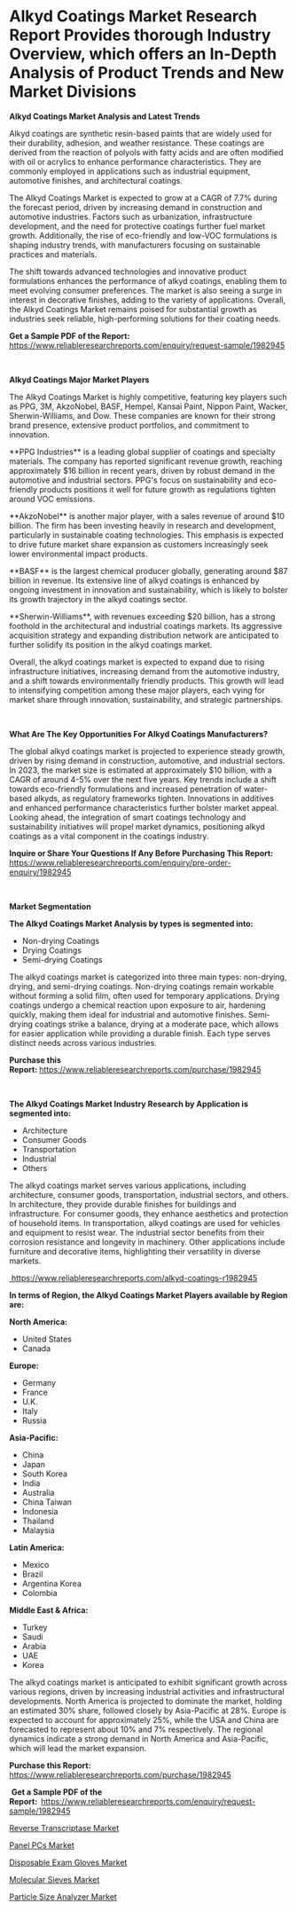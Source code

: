 <p><h1>Alkyd Coatings Market Research Report Provides thorough Industry Overview, which offers an In-Depth Analysis of Product Trends and New Market Divisions</h1></p><p><strong>Alkyd Coatings Market Analysis and Latest Trends</strong></p>
<p><p>Alkyd coatings are synthetic resin-based paints that are widely used for their durability, adhesion, and weather resistance. These coatings are derived from the reaction of polyols with fatty acids and are often modified with oil or acrylics to enhance performance characteristics. They are commonly employed in applications such as industrial equipment, automotive finishes, and architectural coatings.</p><p>The Alkyd Coatings Market is expected to grow at a CAGR of 7.7% during the forecast period, driven by increasing demand in construction and automotive industries. Factors such as urbanization, infrastructure development, and the need for protective coatings further fuel market growth. Additionally, the rise of eco-friendly and low-VOC formulations is shaping industry trends, with manufacturers focusing on sustainable practices and materials.</p><p>The shift towards advanced technologies and innovative product formulations enhances the performance of alkyd coatings, enabling them to meet evolving consumer preferences. The market is also seeing a surge in interest in decorative finishes, adding to the variety of applications. Overall, the Alkyd Coatings Market remains poised for substantial growth as industries seek reliable, high-performing solutions for their coating needs.</p></p>
<p><strong>Get a Sample PDF of the Report:&nbsp;</strong> <a href="https://www.reliableresearchreports.com/enquiry/request-sample/1982945?utm_campaign=9&utm_medium=2&utm_source=Github&utm_content=ia&utm_term=15112024&utm_id=alkyd-coatings">https://www.reliableresearchreports.com/enquiry/request-sample/1982945</a></p>
<p>&nbsp;</p>
<p><strong>Alkyd Coatings Major Market Players</strong></p>
<p><p>The Alkyd Coatings Market is highly competitive, featuring key players such as PPG, 3M, AkzoNobel, BASF, Hempel, Kansai Paint, Nippon Paint, Wacker, Sherwin-Williams, and Dow. These companies are known for their strong brand presence, extensive product portfolios, and commitment to innovation.</p><p>**PPG Industries** is a leading global supplier of coatings and specialty materials. The company has reported significant revenue growth, reaching approximately $16 billion in recent years, driven by robust demand in the automotive and industrial sectors. PPG's focus on sustainability and eco-friendly products positions it well for future growth as regulations tighten around VOC emissions.</p><p>**AkzoNobel** is another major player, with a sales revenue of around $10 billion. The firm has been investing heavily in research and development, particularly in sustainable coating technologies. This emphasis is expected to drive future market share expansion as customers increasingly seek lower environmental impact products.</p><p>**BASF** is the largest chemical producer globally, generating around $87 billion in revenue. Its extensive line of alkyd coatings is enhanced by ongoing investment in innovation and sustainability, which is likely to bolster its growth trajectory in the alkyd coatings sector.</p><p>**Sherwin-Williams**, with revenues exceeding $20 billion, has a strong foothold in the architectural and industrial coatings markets. Its aggressive acquisition strategy and expanding distribution network are anticipated to further solidify its position in the alkyd coatings market.</p><p>Overall, the alkyd coatings market is expected to expand due to rising infrastructure initiatives, increasing demand from the automotive industry, and a shift towards environmentally friendly products. This growth will lead to intensifying competition among these major players, each vying for market share through innovation, sustainability, and strategic partnerships.</p></p>
<p>&nbsp;</p>
<p><strong>What Are The Key Opportunities For Alkyd Coatings Manufacturers?</strong></p>
<p><p>The global alkyd coatings market is projected to experience steady growth, driven by rising demand in construction, automotive, and industrial sectors. In 2023, the market size is estimated at approximately $10 billion, with a CAGR of around 4-5% over the next five years. Key trends include a shift towards eco-friendly formulations and increased penetration of water-based alkyds, as regulatory frameworks tighten. Innovations in additives and enhanced performance characteristics further bolster market appeal. Looking ahead, the integration of smart coatings technology and sustainability initiatives will propel market dynamics, positioning alkyd coatings as a vital component in the coatings industry.</p></p>
<p><strong>Inquire or Share Your Questions If Any Before Purchasing This Report:</strong> <a href="https://www.reliableresearchreports.com/enquiry/pre-order-enquiry/1982945?utm_campaign=9&utm_medium=2&utm_source=Github&utm_content=ia&utm_term=15112024&utm_id=alkyd-coatings">https://www.reliableresearchreports.com/enquiry/pre-order-enquiry/1982945</a></p>
<p>&nbsp;</p>
<p><strong>Market Segmentation</strong></p>
<p><strong>The Alkyd Coatings Market Analysis by types is segmented into:</strong></p>
<p><ul><li>Non-drying Coatings</li><li>Drying Coatings</li><li>Semi-drying Coatings</li></ul></p>
<p><p>The alkyd coatings market is categorized into three main types: non-drying, drying, and semi-drying coatings. Non-drying coatings remain workable without forming a solid film, often used for temporary applications. Drying coatings undergo a chemical reaction upon exposure to air, hardening quickly, making them ideal for industrial and automotive finishes. Semi-drying coatings strike a balance, drying at a moderate pace, which allows for easier application while providing a durable finish. Each type serves distinct needs across various industries.</p></p>
<p><strong>Purchase this Report:&nbsp;</strong><a href="https://www.reliableresearchreports.com/purchase/1982945?utm_campaign=9&utm_medium=2&utm_source=Github&utm_content=ia&utm_term=15112024&utm_id=alkyd-coatings">https://www.reliableresearchreports.com/purchase/1982945</a></p>
<p>&nbsp;</p>
<p><strong>The Alkyd Coatings Market Industry Research by Application is segmented into:</strong></p>
<p><ul><li>Architecture</li><li>Consumer Goods</li><li>Transportation</li><li>Industrial</li><li>Others</li></ul></p>
<p><p>The alkyd coatings market serves various applications, including architecture, consumer goods, transportation, industrial sectors, and others. In architecture, they provide durable finishes for buildings and infrastructure. For consumer goods, they enhance aesthetics and protection of household items. In transportation, alkyd coatings are used for vehicles and equipment to resist wear. The industrial sector benefits from their corrosion resistance and longevity in machinery. Other applications include furniture and decorative items, highlighting their versatility in diverse markets.</p></p>
<p><a href="https://www.reliableresearchreports.com/alkyd-coatings-r1982945?utm_campaign=9&utm_medium=2&utm_source=Github&utm_content=ia&utm_term=15112024&utm_id=alkyd-coatings">&nbsp;https://www.reliableresearchreports.com/alkyd-coatings-r1982945</a></p>
<p><strong>In terms of Region, the Alkyd Coatings Market Players available by Region are:</strong></p>
<p>
    <p> <strong> North America: </strong>
        <ul>
            <li>United States</li>
            <li>Canada</li>
        </ul>
        </p> 
    <p> <strong> Europe: </strong>
        <ul>
            <li>Germany</li>
            <li>France</li>
            <li>U.K.</li>
            <li>Italy</li>
            <li>Russia</li>
        </ul>
        </p> 
    <p> <strong> Asia-Pacific: </strong>
        <ul>
            <li>China</li>
            <li>Japan</li>
            <li>South Korea</li>
            <li>India</li>
            <li>Australia</li>
            <li>China Taiwan</li>
            <li>Indonesia</li>
            <li>Thailand</li>
            <li>Malaysia</li>
        </ul>
        </p> 
    <p> <strong> Latin America: </strong>
        <ul>
            <li>Mexico</li>
            <li>Brazil</li>
            <li>Argentina Korea</li>
            <li>Colombia</li>
        </ul>
        </p> 
    <p> <strong> Middle East & Africa: </strong>
        <ul>
            <li>Turkey</li>
            <li>Saudi</li>
            <li>Arabia</li>
            <li>UAE</li>
            <li>Korea</li>
        </ul>
    </p>
    </p>
<p><p>The alkyd coatings market is anticipated to exhibit significant growth across various regions, driven by increasing industrial activities and infrastructural developments. North America is projected to dominate the market, holding an estimated 30% share, followed closely by Asia-Pacific at 28%. Europe is expected to account for approximately 25%, while the USA and China are forecasted to represent about 10% and 7% respectively. The regional dynamics indicate a strong demand in North America and Asia-Pacific, which will lead the market expansion.</p></p>
<p><strong>Purchase this Report: </strong><a href="https://www.reliableresearchreports.com/purchase/1982945?utm_campaign=9&utm_medium=2&utm_source=Github&utm_content=ia&utm_term=15112024&utm_id=alkyd-coatings">https://www.reliableresearchreports.com/purchase/1982945</a></p>
<p>&nbsp;<strong>Get a Sample PDF of the Report:&nbsp;&nbsp;</strong><a href="https://www.reliableresearchreports.com/enquiry/request-sample/1982945?utm_campaign=9&utm_medium=2&utm_source=Github&utm_content=ia&utm_term=15112024&utm_id=alkyd-coatings">https://www.reliableresearchreports.com/enquiry/request-sample/1982945</a></p>
<p><strong></strong></p>
<p><p><a href="https://issuu.com/reportprime-2/docs/reverse-transcriptase-market-size-2_44280ad3c1c9aa?utm_campaign=9&utm_medium=2&utm_source=Github&utm_content=ia&utm_term=15112024&utm_id=alkyd-coatings">Reverse Transcriptase Market</a></p><p><a href="https://www.linkedin.com/pulse/decoding-panel-pcs-market-signals-growth-algorithms-2024-2031-r1o9c?utm_campaign=9&utm_medium=2&utm_source=Github&utm_content=ia&utm_term=15112024&utm_id=alkyd-coatings">Panel PCs Market</a></p><p><a href="https://www.linkedin.com/pulse/in-depth-analysis-global-disposable-exam-gloves-market-scope-dt5wc?utm_campaign=9&utm_medium=2&utm_source=Github&utm_content=ia&utm_term=15112024&utm_id=alkyd-coatings">Disposable Exam Gloves Market</a></p><p><a href="https://github.com/PeterParrish5/Market-Research-Report-List-7/blob/main/molecular-sieves-market.md?utm_campaign=9&utm_medium=2&utm_source=Github&utm_content=ia&utm_term=15112024&utm_id=alkyd-coatings">Molecular Sieves Market</a></p><p><a href="https://issuu.com/reportprime-2/docs/particle-size-analyzer-market-size-_ada4db662e2f24?utm_campaign=9&utm_medium=2&utm_source=Github&utm_content=ia&utm_term=15112024&utm_id=alkyd-coatings">Particle Size Analyzer Market</a></p></p>